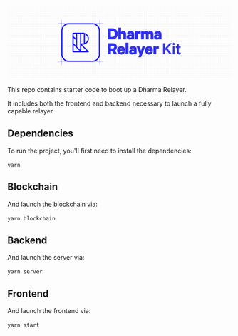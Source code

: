 ![Dharma Relayer Starter Kit](dharma_relayer_banner.png)

This repo contains starter code to boot up a Dharma Relayer.

It includes both the frontend and backend necessary to launch a fully capable relayer.

## Dependencies

To run the project, you'll first need to install the dependencies:

`yarn`

## Blockchain

And launch the blockchain via:

`yarn blockchain`

## Backend

And launch the server via:

`yarn server`

## Frontend

And launch the frontend via:

`yarn start`
